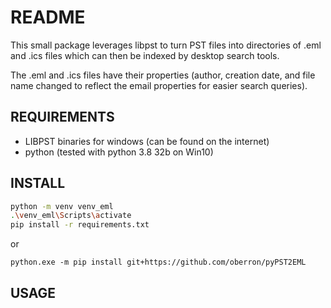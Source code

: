 # README
This small package leverages libpst to turn PST files into directories of .eml and .ics files which can then be indexed by desktop search tools.

The .eml and .ics files have their properties (author, creation date, and file name changed to reflect the email properties for easier search queries).

## REQUIREMENTS
* LIBPST binaries for windows (can be found on the internet)
* python (tested with python 3.8 32b on Win10)

## INSTALL

```bash
python -m venv venv_eml
.\venv_eml\Scripts\activate
pip install -r requirements.txt
```

or 
```
python.exe -m pip install git+https://github.com/oberron/pyPST2EML
```

## USAGE
